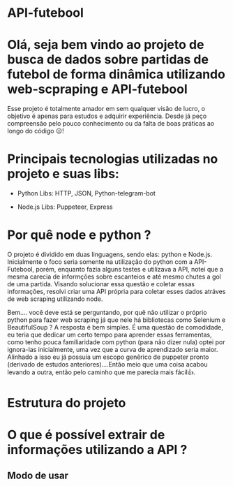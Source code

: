 # API-futebool 

<h1>Olá, seja bem vindo ao projeto de busca de dados sobre partidas de futebol de forma dinâmica utilizando web-scpraping e API-futebool</h1>

<div>Esse projeto é totalmente amador em sem  qualquer visão de lucro, o objetivo é apenas para estudos e adquirir experiência. Desde já peço compreensão pelo pouco conhecimento ou da falta de boas práticas ao longo do código 😐!</div>

# Principais tecnologias utilizadas no projeto e suas libs:
- Python
   Libs: HTTP, JSON, Python-telegram-bot 

- Node.js 
   Libs: Puppeteer, Express

# Por quê node e python ? 

<p>O projeto é dividido em duas linguagens, sendo elas: python e Node.js. Inicialmente o foco seria somente na utilização do python com a API-Futebool, porém, enquanto fazia alguns testes e utilizava a API, notei que a mesma carecia de informções sobre escanteios e até mesmo chutes a gol de uma partida. Visando solucionar essa questão e coletar essas informações, resolvi criar uma API própria para coletar esses dados atráves de web scraping utilizando node.</p> 
<p>Bem.... você deve está se perguntando, por quê não utilizar o próprio python para fazer web scraping já que nele há bibliotecas como Selenium e BeautifulSoup ? A resposta é bem simples. É uma questão de comodidade, eu teria que dedicar um certo tempo para aprender essas ferramentas, como tenho pouca familiaridade com python (para não dizer nula) optei por ignora-las inicialmente, uma vez que a curva de aprendizado seria maior. Alinhado a isso eu já possuia um escopo genêrico de puppeter pronto (derivado de estudos anteriores)....Então meio que uma coisa acabou levando a outra, então pelo caminho que me parecia mais fácil👍.</p>


# Estrutura do projeto

# O que é possível extrair de informações utilizando a API ?

## Modo de usar
